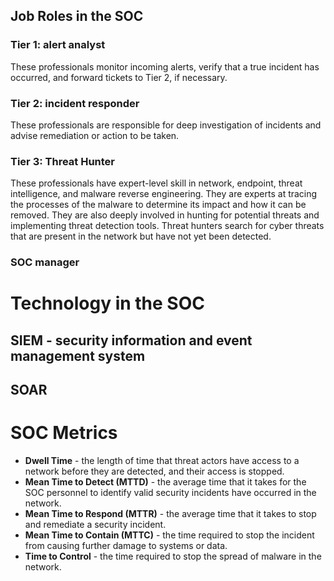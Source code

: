 ## Job Roles in the SOC
### Tier 1: alert analyst
These professionals monitor incoming alerts, verify that a true incident has occurred, and forward tickets to Tier 2, if necessary.
### Tier 2: incident responder
These professionals are responsible for deep investigation of incidents and advise remediation or action to be taken.
### Tier 3: Threat Hunter
These professionals have expert-level skill in network, endpoint, threat intelligence, and malware reverse engineering. They are experts at tracing the processes of the malware to determine its impact and how it can be removed. They are also deeply involved in hunting for potential threats and implementing threat detection tools. Threat hunters search for cyber threats that are present in the network but have not yet been detected.
### SOC manager

# Technology in the SOC

## SIEM - security information and event management system


## SOAR


# SOC Metrics

- **Dwell Time** - the length of time that threat actors have access to a network before they are detected, and their access is stopped.
- **Mean Time to Detect (MTTD)** - the average time that it takes for the SOC personnel to identify valid security incidents have occurred in the network.
- **Mean Time to Respond (MTTR)** - the average time that it takes to stop and remediate a security incident.
- **Mean Time to Contain (MTTC)** - the time required to stop the incident from causing further damage to systems or data.
- **Time to Control** - the time required to stop the spread of malware in the network.